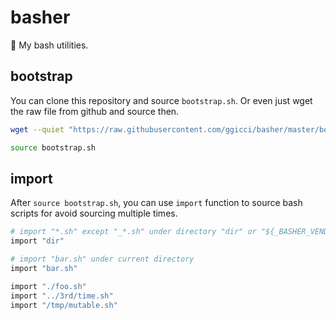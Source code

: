 # basher

:shell: My bash utilities.

## bootstrap

You can clone this repository and source `bootstrap.sh`. Or even just wget the raw file from github and source then.

```bash
wget --quiet "https://raw.githubusercontent.com/ggicci/basher/master/bootstrap.sh" -O "bootstrap.sh"

source bootstrap.sh
```

## import

After `source bootstrap.sh`, you can use `import` function to source bash scripts for avoid sourcing multiple times.

```bash
# import "*.sh" except "_*.sh" under directory "dir" or "${_BASHER_VENDOR_ROOT}/dir"
import "dir"

# import "bar.sh" under current directory
import "bar.sh"

import "./foo.sh"
import "../3rd/time.sh"
import "/tmp/mutable.sh"
```
